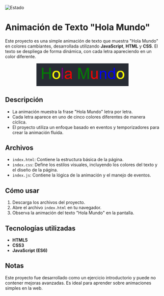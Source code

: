 ![Estado](https://img.shields.io/badge/Estado-Acabado-brightgreen?style=plastic)
# Animación de Texto "Hola Mundo"

Este proyecto es una simple animación de texto que muestra "Hola Mundo" en colores cambiantes, desarrollada utilizando **JavaScript**, **HTML** y **CSS**. El texto se despliega de forma dinámica, con cada letra apareciendo en un color diferente.

<div align="center">
  <img src="Hola_Mundo.png" alt="Imagen de la animacion hola mundo" width="300">
</div>

## Descripción

- La animación muestra la frase "Hola Mundo" letra por letra.
- Cada letra aparece en uno de cinco colores diferentes de manera cíclica.
- El proyecto utiliza un enfoque basado en eventos y temporizadores para crear la animación fluida.

## Archivos

- `index.html`: Contiene la estructura básica de la página.
- `index.css`: Define los estilos visuales, incluyendo los colores del texto y el diseño de la página.
- `index.js`: Contiene la lógica de la animación y el manejo de eventos.

## Cómo usar

1. Descarga los archivos del proyecto.
2. Abre el archivo `index.html` en tu navegador.
3. Observa la animación del texto "Hola Mundo" en la pantalla.

## Tecnologías utilizadas

- **HTML5**
- **CSS3**
- **JavaScript (ES6)**

## Notas
Este proyecto fue desarrollado como un ejercicio introductorio y puede no contener mejoras avanzadas. Es ideal para aprender sobre animaciones simples en la web.
